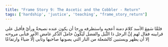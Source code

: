 ```yaml
---
title: "Frame Story 9: The Ascetic and the Cobbler - Return"
tags: ['hardship', 'justice', 'teaching', "frame_story_return"]
---
```


 فلمَّا سَمِعَ الأسد كلامَ دمنة أعجبه واستظرفه ورجا أن يكون عنده نصيحةٌ ورأيٌ فأقبل على قرابينه فقال لهم إنَّ الرجل ذا النُّبل والفضل لَيَكُونُ خاملَ الذِّكر غامض الأمر فتأبى مروءته إلا أن يظهر ويستبين كالشعلة من النار التي يصونها صاحبها وتأبى إلَّا ضياءً وارتفاعًا
